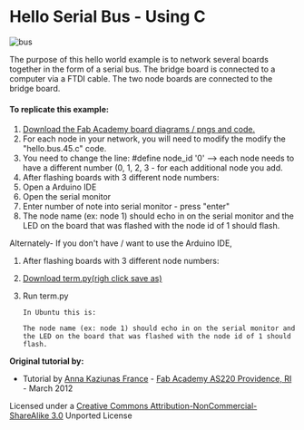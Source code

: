 # Hello Serial Bus - Using C

![bus](http://blog.kaziunas.com/wp-content/uploads/2011/05/IMG_4737.jpg "IMG_4737")

The purpose of this hello world example is to network several boards together in the form of  a serial bus.  The bridge board is connected to a computer via a FTDI cable. The two node boards are connected to the bridge board.

#### To replicate this example:

1.  [Download the Fab Academy board diagrams / pngs and code.](http://academy.cba.mit.edu/classes/networking_communications/index.html)
2.  For each node in your network, you will need to modify the modify the "hello.bus.45.c" code.
3.  You need to change the line: #define node_id '0' --> each node needs to have a different number (0, 1, 2, 3 - for each additional node you add.
4.  After flashing boards with 3 different node numbers:
5.  Open a Arduino IDE
6.  Open the serial monitor
7.  Enter number of note into serial monitor - press "enter"
8.  The node name (ex: node 1) should echo in on the serial monitor and the LED on the board that was flashed with the node id of 1 should flash.

Alternately- If you don't have / want to use the Arduino IDE,

1.  After flashing boards with 3 different node numbers:
2.  [ Download term.py(righ click save as)](helloserialbus-c/term.py)
3.  Run term.py

        In Ubuntu this is:

        The node name (ex: node 1) should echo in on the serial monitor and the LED on the board that was flashed with the node id of 1 should flash.


**Original tutorial by:**

* Tutorial by [Anna Kaziunas France](http://www.kaziunas.com) - [Fab Academy AS220 Providence, RI](http://www.as220.org/fabacademy) - March 2012

Licensed under a [Creative Commons Attribution-NonCommercial-ShareAlike 3.0](https://creativecommons.org/licenses/by-nc-sa/3.0/) Unported License
